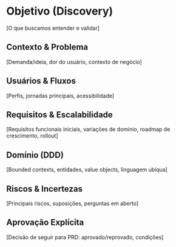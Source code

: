# Objetivo (Discovery)

[O que buscamos entender e validar]

## Contexto & Problema
[Demanda/ideia, dor do usuário, contexto de negócio]

## Usuários & Fluxos
[Perfis, jornadas principais, acessibilidade]

## Requisitos & Escalabilidade
[Requisitos funcionais iniciais, variações de domínio, roadmap de crescimento, rollout]

## Domínio (DDD)
[Bounded contexts, entidades, value objects, linguagem ubíqua]

## Riscos & Incertezas
[Principais riscos, suposições, perguntas em aberto]

## Aprovação Explícita
[Decisão de seguir para PRD: aprovado/reprovado, condições]